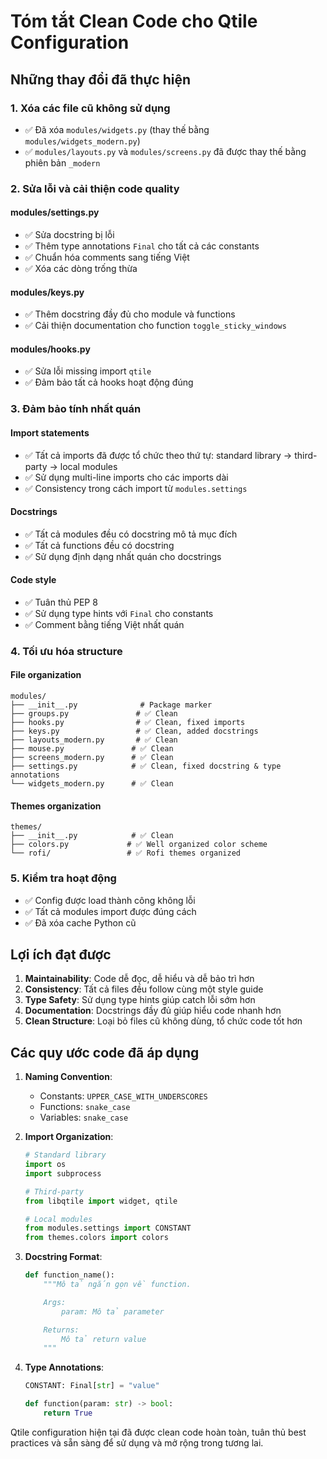 # Tóm tắt Clean Code cho Qtile Configuration

## Những thay đổi đã thực hiện

### 1. Xóa các file cũ không sử dụng
- ✅ Đã xóa `modules/widgets.py` (thay thế bằng `modules/widgets_modern.py`)
- ✅ `modules/layouts.py` và `modules/screens.py` đã được thay thế bằng phiên bản `_modern`

### 2. Sửa lỗi và cải thiện code quality

#### modules/settings.py
- ✅ Sửa docstring bị lỗi
- ✅ Thêm type annotations `Final` cho tất cả các constants
- ✅ Chuẩn hóa comments sang tiếng Việt
- ✅ Xóa các dòng trống thừa

#### modules/keys.py
- ✅ Thêm docstring đầy đủ cho module và functions
- ✅ Cải thiện documentation cho function `toggle_sticky_windows`

#### modules/hooks.py
- ✅ Sửa lỗi missing import `qtile`
- ✅ Đảm bảo tất cả hooks hoạt động đúng

### 3. Đảm bảo tính nhất quán

#### Import statements
- ✅ Tất cả imports đã được tổ chức theo thứ tự: standard library → third-party → local modules
- ✅ Sử dụng multi-line imports cho các imports dài
- ✅ Consistency trong cách import từ `modules.settings`

#### Docstrings
- ✅ Tất cả modules đều có docstring mô tả mục đích
- ✅ Tất cả functions đều có docstring
- ✅ Sử dụng định dạng nhất quán cho docstrings

#### Code style
- ✅ Tuân thủ PEP 8
- ✅ Sử dụng type hints với `Final` cho constants
- ✅ Comment bằng tiếng Việt nhất quán

### 4. Tối ưu hóa structure

#### File organization
```
modules/
├── __init__.py              # Package marker
├── groups.py               # ✅ Clean
├── hooks.py                # ✅ Clean, fixed imports
├── keys.py                 # ✅ Clean, added docstrings
├── layouts_modern.py       # ✅ Clean
├── mouse.py               # ✅ Clean
├── screens_modern.py      # ✅ Clean
├── settings.py            # ✅ Clean, fixed docstring & type annotations
└── widgets_modern.py      # ✅ Clean
```

#### Themes organization
```
themes/
├── __init__.py            # ✅ Clean
├── colors.py             # ✅ Well organized color scheme
└── rofi/                 # ✅ Rofi themes organized
```

### 5. Kiểm tra hoạt động
- ✅ Config được load thành công không lỗi
- ✅ Tất cả modules import được đúng cách
- ✅ Đã xóa cache Python cũ

## Lợi ích đạt được

1. **Maintainability**: Code dễ đọc, dễ hiểu và dễ bảo trì hơn
2. **Consistency**: Tất cả files đều follow cùng một style guide
3. **Type Safety**: Sử dụng type hints giúp catch lỗi sớm hơn
4. **Documentation**: Docstrings đầy đủ giúp hiểu code nhanh hơn
5. **Clean Structure**: Loại bỏ files cũ không dùng, tổ chức code tốt hơn

## Các quy ước code đã áp dụng

1. **Naming Convention**:
   - Constants: `UPPER_CASE_WITH_UNDERSCORES`
   - Functions: `snake_case`
   - Variables: `snake_case`

2. **Import Organization**:
   ```python
   # Standard library
   import os
   import subprocess

   # Third-party
   from libqtile import widget, qtile

   # Local modules
   from modules.settings import CONSTANT
   from themes.colors import colors
   ```

3. **Docstring Format**:
   ```python
   def function_name():
       """Mô tả ngắn gọn về function.

       Args:
           param: Mô tả parameter

       Returns:
           Mô tả return value
       """
   ```

4. **Type Annotations**:
   ```python
   CONSTANT: Final[str] = "value"

   def function(param: str) -> bool:
       return True
   ```

Qtile configuration hiện tại đã được clean code hoàn toàn, tuân thủ best practices và sẵn sàng để sử dụng và mở rộng trong tương lai.
